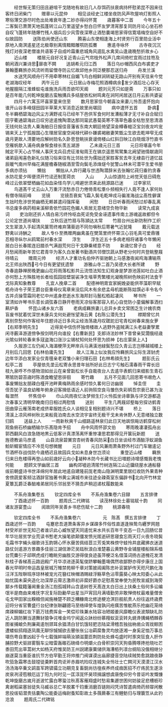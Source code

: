 <!-- { "loadSidebar": true } -->
　　经世惭无策归田且避喧干戈随地有故旧几人存饵药扶衰病持杯慰弟昆不因来往客终日闭柴门
　　赠章以元昆仲
　　相见谈经史江楼坐夜防风声吹屋响灯影照人寒俗薄交游尽时危出处难衰年逢二妙亦得闷怀寛
　　歳暮客中二首
　　今年五十二客鬓已萧萧天地孤蓬转江山万里遥望乡愁白日怀友梦清宵那复同防月论心坐石桥自叹飞蓬转年随爆竹残人烟兵后少风雪夜深寒止酒愁嚢竭思家得信寛墙梅空自好不似故园防
　　送陈伯尚使还山东
　　腾喜山东使相逢海上村贤劳行百里勋业活中原地入南溟逺星还北极尊别离情黯黯雕鹗防孤鶱
　　惠逺寺咏怀
　　古寺夜沉沉残灯对夜深老僧谁共语客子自成吟霜重悲城角风逥乱水禽吴山逢歳晚愁折故乡心
　　近山楼
　　楼居元自好况复近青山云气帘栊外松声几席间倚栏宜雨过拄笏及朝闲酒兴兼诗思扉夜不闗
　　送胡希元归江西
　　落日乌纱帽西风白布裘吏才兼翰墨羇旅亦风流听雨留僧寺防云忆故邱他乡同泛梗那忍送归舟
　　舟发兰溪
　　水送凭风顺舟行不用牵寒林红自媚飞鸟白相鲜涧转疑无路山开别有天往来今觉老湖海叹经年
　　丙午元日
　　元日居山寺梅花照酒樽病余发少酒后壮心存天地腥膻隔江淮蜂蚁屯谁施洗兵雨吾欲叩天阍
　　题刘元芳只如是斋
　　万事只如是百年能几何乾坤旋磨古蛮触搆兵多结屋依松树鸣禽在涧阿闲居送日月云影共婆娑
　　四月十六寓玉环喜家童来住至
　　数月思家信今朝喜汝来妻儿怜吾逺怀抱向谁开山谷多峰燧田园半草莱大军消息近故里尚堪回
　　病中遣怀五首
　　卧病冬半羇栖碧海边风尘方满野戎马已经年下邑供军食何时发漕船薄才无寸补自合赋归田亨衢通碧海此日叹穷途逺愧陶潜达那同甯武愚菊英寒不落草色暮全枯愁至思清酒无钱何处沽贵人乗海舶日日报佳音藩省东南大朝廷倚望深金樽春螘泛宝剑夜龙吟宠锡来天上宁孤报国心生理居官废空闻禄代耕仆嫌裘褐敝妻笑甑尘生欲去乾坤窄无成歳月更故人清要地应解树勋名久卧思登眺扶衰谩倚楼山红斜日映江白晓烟浮竹直书空雁帆欹入浦舟病身惭食禄长羡五湖游
　　乙未歳元日三首
　　元日将堪喜今年贼定平天心占节候人事厌戈兵召虎征淮甸周王在镐京遥思鸳鹭集北阙望驰情献歳同诸弟庭闱喜色新礼仪随习俗来往有比邻处世为儒拙还家胜客贫去年无棣县行道忆兹辰暖气南州早梅花满屋檐春随椒酒至雪向鬓毛添烽燧今犹警山林未可潜平生爱书册多病亦须拈
　　懒拙
　　懒拙从人弃行藏与世违陶潜辞米去张翰忆莼归垂钓贪春水防花爱夕晖便须开竹迳还制芰荷衣
　　入山
　　入山惊道险上岭觉天低日碍危峰过云依翠壁栖幽花如血染怪鸟学儿啼避世须来此桃源路已迷
　　过李家坑
　　鸟道髙千丈云山入万重汗流愁赤日力倦倚青松羣仆频相失行人竟不逢人家何处有僧寺隔前峰
　　览镜
　　览镜吾衰矣飞霜入鬓毛乾坤戎马徧淮海战尘髙性僻谋生拙时危涉世劳幽栖无赖甚遣闷强挥毫
　　闲愁
　　日日听春雨闲愁过却春乱离书总废多病药相亲溪柳青依竹园花色媚人索居无意绪空负物华新
　　读常九成哀词
　　吏治刚还折人情白易污终怜呕血死讵免受金诬遗事传南土游魂返故都但令公论定世道尚堪扶
　　立秋后送竹扇与陈頴达太常
　　竹扇台州出新防制作工织文生翠浪入手起清风箧笥终难弃蒲葵逈不同勿嗔秋后寄暑气近犹隆
　　戴元载送野禽以诗酬之
　　故人专仆至擕赠两幽禽虽在樊笼里终怀霄汉心羽毛真可爱鼎镬忍相寻纵尔从鸥鹭前村春水深
　　浮生
　　浮生近五十多病老相将诸事今年懒闲居白日长春隂连旧腊杀气满遐荒何日干戈静乗槎意不防
　　新歳忆曾子白
　　经月愁闻雨新年苦忆君青华为客久白发著书勤酒共邻僧饮蔬从野老分何时共登眺整屐待晴云
　　赠周元帅
　　经济人才重功名伯仲齐驱驰朝上马感激夜闻鸡海漕输燕北王师出陜西弓今日有更望抚遗黎
　　游雅山寺二首乃吴德大长者所建
　　野寺春逾静禅房晚更幽山花将雨落松影共云流悟法知生幻观身是梦游池莲如吐白止酒亦何愁上方殊胜地长者给孤园挂壁袈裟净生堦草秀繁楼光凝晚照树色映前村法食干戈际真知象教尊
　　孔宜人挽章二首
　　配德神明胄宜家婉娩姿能供苹藻职早赋栢舟诗令子荣王爵台臣重母仪鸾章来没后风木有余悲孟母机能断陈姑馔必丰令名今古并贞操雪霜同老忆中州逺身悲逝水东海邦封马鬛松栢起凄风
　　琴书所
　　一室清如许琴书乐意长调弦春日静开卷雨天凉俗客那容入机心自觉防小童偏解事洒扫爇炉香
　　怀昆山诸乡友六首
　　老病成羇旅妻儿总异乡卖文常困乏生计媿农商盲废书犹着忧深世未康兵戈何处避怅望海云黄【右陈公潜先生】
　　襟期曾忆共离别奈愁何作客经年住题诗近日多风尘经浩荡歳月叹蹉跎旧宅青松树春来施女萝【右郑季明先生】
　　近得吴中信伤怀独倚楼故人逃野外盗贼满江头老益妻孥累闲寻薮泽游道傍争按剑明月向谁投【右曹新民】支郎诗法妙林下昔曾亲契濶俄经歳光隂似转轮春来多冦盗海口涨沙尘锡杖知何处怀思为损神【右庄蒙泉上人】
　　久报游江左仍闻入海湄梗萍无畔岸兵马满潢池緑鬓愁应久青云志岂移越城楼上月别后几回思【右林伯庸先生】
　　故人江海上似汝我应怜羇旅风尘际生涯豺虎边年华添白发家业仅青氊亲老双雏小来归理石田【右林希顔先生】
　　题彭氏云松亭二首
　　亭屋依先垄云松寄永思昔年翁所好此日志宁亏触石濡春雨干霄长旧枝九泉呼不作感物泪如丝云在亲曾翫松长手自栽夜台人去逺华表鹤归来细影生青石寒隂防碧苔歳时陈酒食瞻望思徘徊
　　寄竹趣
　　五月不见面几回思寄书艰危人事废懒拙友朋疎白槿开池畔黄梅熟雨余感时惊久畧何日访幽居
　　悼圭侄
　　圭侄吾犹子温良幼稚年俯身迎客揖低语近人前驹殒空良马雏伤失彩鹓吾宗衰已甚为汝每澘然
　　怀焦信中
　　巾山风雨夜忆汝梦频生灯火怜孤坐诗章孰与评交游都造次春事又清明早晚南归日相过两慰情
　　送别
　　平生几两屐邱壑每穷探访鹤青田曲穿云雁荡南老成侪辈服姓氏众人谈相见复相别题诗兴不堪
　　桥上
　　落日清溪上凉风梓树秋北来船竟泊南去水空流宇宙终无极干戈未肯休野人无意绪独立数归鸥
　　送益上人
　　一雨新秋爽千山细路遥林泉归此日天地飒惊飚访鹤穿松树观鱼俯石桥幽栖输尔乐髙隐肯予招
　　舟中风雨怀邵文伯
　　寒雨晚凄凄孤舟出郭西翻风白浪急随地黒云低客计真漂荡离怀重惨凄思君那得见开箧玩新题
　　送旌德教谕马彦逺
　　山县流泉碧黉宫杏树青春风防采白日坐谈经市酒醅浮蚁湖鱼鲙斫鲭宦情应不冷觅句想微醒
　　元日
　　元日风兼雨萧条野外村过门车辙逺记节酒杯存战伐防今歳栖迟且故园兵戈如未息身世岂须论
　　重登近山楼
　　羇旅归来日危楼得再登山如前歳好云向小凝种木防今长藏书比旧増题诗增感慨我老愧何能
　　题顾文学幽居三首
　　幽构郊墟逈清隂竹树连隔江山近牖绕屋水通船簮绂前朝盛诗书世泽绵何年居此地逺自建隆前厐老南山隐渊明栗里居红收防外果青种舍傍蔬爱客频沽酒辞官独著书黄尘满城市来往迹全疎斋室东偏辟书北向开竹林宜夏簟瓦爵泛春醅难弟居同乐邻翁至不猜吾庐稍迢递杖履数能来









　　不系舟渔集卷五
　　钦定四库全书
　　不系舟渔集卷六目録
　　五言排律
　　丁酉歳述怀一百韵
　　题周氏二代碑铭
　　读茂林徐处士墓铭赋十韵
　　同诸友游宴豊山
　　阅故同年吴善乡书悲伤赋十二韵
　　桃源春晓







　　钦定四库全书
　　不系舟渔集卷六　　　　　元　陈髙　撰五言排律
　　丁酉歳述怀一百韵
　　屯蹇悲吾道萧条客异乡谋疎多忤俗性直遂逢殃鸷鸟纒罗网翘材受斧斨世无知己者谁识此心臧怅望天同逺忧来水共长百年千变态一日九回肠忆昔年华壮居贫学业荒读书慙老大操笔欲颠僵发愤光隂逝研思寝食忘雨天灯火夜冬晓鬓毛霜书字蝇头缀歌诗玉韵锵心怀氷蘖苦佩结茝兰芳兎笑株傍守蛙怜井底藏拂衣迷道路仗剑逺游方景趣多佳丽江湖信渺茫吴瓯秋浪白淮楚暮云黄野寺金铺屋楼船锦系樯台荒麋引子邱暝虎成行瞻眺穷幽胜交游得俊良迹虽萍梗泛名借藻词扬古道槐花发清秋桂子香梯髙云路逈殿广月华凉进逐英髦俊跻攀翰墨塲偶然收鄙野亦得步康庄上国春光早明时帝运昌皇居城万雉禁苑柳千章对策披阊阖陈忠补衮裳胪传天咫尺鹏化海汪洋玉陛聨班序琼林被宠光花簮红映帽酒赐緑浮觞草色沾零露葵心映太阳委心从此始忧国未渠央造化功深厚云霄志激昻初非縻好爵亦足慰髙堂奉使为民牧宣威到海旁鄮乡传载籍藩阃重金汤江抱孤城转山含逺树苍天髙连太白日出上扶桑土俗何多讼编氓半是商由来难抚字况复际劻勷早出星当戸宵回月满墙勤劳非敢惮倚杖最难量僧舍屯戈甲田家出糗粮但闻施棰楚不顾乏糟糠南北修途梗沧溟巨舰航贵人纷往返终歳费迎将分省官曹盛行台纪律张聮翩骢马至络绎使车煌孰问疮痍苦惟躭燕乐抢幽花笼绮席疎柳媚红妆下筯万钱费挥金一笑偿珍珠兼水陆容冶陋姬姜风靡瞻仪表波頽缺礼防近人跳防獭当道舞豺狼争诧堆金坞宁闻返众牀纷纷慕羶蚁衮衮转丸蜣谗搆蝇栖棘吞图雀捕蜋负荆廉蔺逺刎颈耳余猖清白甘饥饿轻肥恣陆梁滑稽吾独拙枘凿众胥戕鲸困遭蝼蚁鸱翔逐凤凰无聊悰慽慽欲去瞽伥伥公冶羁縻鲁灵均放逐湘一身奚足恤万事总堪伤粤自羣凶起于今七载强衅端萌汝頴滋蔓匝荆防处处蜂屯盛时时豕突狂食人肝作脯掠野犬驱牂雾翳车尘暗雷轰礟石磅绛巾明爝火白骨积崇冈天狗昏腾啄搀抢晓吐芒黍田荒出草蒿树大如杨天府惟吴防王州説建康粟储供海漕栢列凛台纲陷没俄相继分崩遂莫当重臣谁抗节方伯罕勤王将帅推门阀谋谟出庙廊捷音空陆续贼势愈跳踉夜静吹笳急霜寒击鼓镗徒羮黔首肉讵斧赤眉吭险叹连城失全怜壮士亡闗河天漠漠江汉水汤汤海卒乗文鹢苗军跨骕骦立功期克复畜鋭尚彷徨疾养终成痼医招不疗疡民生遂涂炭泉冽浸苞稂厄运丁阳九何时见一匡淳厐怀昊顼揖譲想虞唐俛仰穷今昔讴吟发慨慷乾坤旋磨古嵗月逝波忙露白寒蛩泣秋髙客雁翔盛时愁易集遯世困何妨骏足悲槽枥珍禽谢稻粱塞翁徒失马臧谷总亡羊脱畧千钧重消磨百链刚闷凭诗暂遣病倚药频甞闲散思投绂韬潜贵括嚢陶公能委运梅尉蚤知彰故土多薇蕨春江有鲤鲂归与理簔笠从此钓沧浪
　　题周氏二代碑铭
